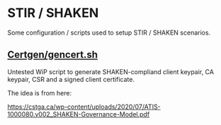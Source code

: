 # STIR / SHAKEN

Some configuration / scripts used to setup STIR / SHAKEN scenarios.

## [Certgen/gencert.sh](gencert.sh)

Untested WiP script to generate SHAKEN-compliand client keypair, CA keypair,
CSR and a signed client certificate.

The idea is from here:

https://cstga.ca/wp-content/uploads/2020/07/ATIS-1000080.v002_SHAKEN-Governance-Model.pdf
